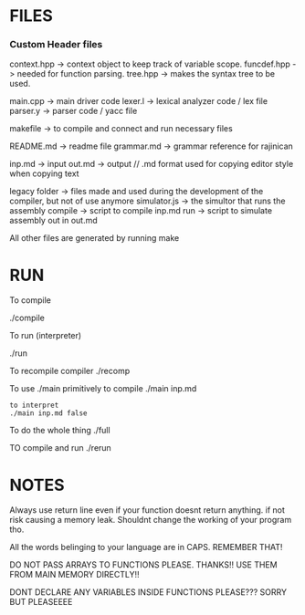 # FILES

### Custom Header files
context.hpp -> context object to keep track of variable scope.
funcdef.hpp -> needed for function parsing.
tree.hpp -> makes the syntax tree to be used.

main.cpp -> main driver code
lexer.l -> lexical analyzer code / lex file
parser.y -> parser code / yacc file

makefile -> to compile and connect and run necessary files

README.md -> readme file
grammar.md -> grammar reference for rajinican

inp.md -> input
out.md -> output
// .md format used for copying editor style when copying text

legacy folder -> files made and used during the development of the compiler, but not of use anymore
simulator.js -> the simultor that runs the assembly
compile -> script to compile inp.md
run -> script to simulate assembly out in out.md

All other files are generated by running make

# RUN
To compile 

./compile

To run (interpreter)

./run

To recompile compiler
./recomp

To use ./main primitively
    to compile
    ./main inp.md

    to interpret
    ./main inp.md false

To do the whole thing
./full

TO compile and run
./rerun


# NOTES
Always use return line even if your function doesnt return anything. if not risk causing a memory leak. Shouldnt change the working of your program tho.

All the words belinging to your language are in CAPS. REMEMBER THAT!

DO NOT PASS ARRAYS TO FUNCTIONS PLEASE. THANKS!! USE THEM FROM MAIN MEMORY DIRECTLY!!

DONT DECLARE ANY VARIABLES INSIDE FUNCTIONS PLEASE??? SORRY BUT PLEASEEEE